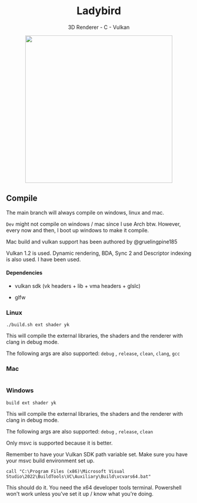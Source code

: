 <p>
<h1 align="center">Ladybird</h2>
<p align="center">3D Renderer - C - Vulkan</p>
<p align="center">
<img width="400"src="ladybird.png">
</p>
</p>

## Compile

The main branch will always compile on windows, linux and mac. 

`Dev` might not compile on windows / mac since I use Arch btw. However, every now and then, I boot up windows to make it compile.

Mac build and vulkan support has been authored by @gruelingpine185

Vulkan 1.2 is used. Dynamic rendering, BDA, Sync 2 and Descriptor indexing is also used. I have been used.

#### Dependencies

- vulkan sdk (vk headers + lib + vma headers + glslc)

- glfw

### Linux

```shell
./build.sh ext shader yk
```

This will compile the external libraries, the shaders and the renderer with clang in debug mode.

The following args are also supported:  `debug` , `release`, `clean`, `clang`, `gcc`

### Mac

```

```

### Windows

```batch
build ext shader yk
```

This will compile the external libraries, the shaders and the renderer with clang in debug mode.

The following args are also supported: `debug` , `release`, `clean`

Only msvc is supported because it is better.

Remember to have your Vulkan SDK path variable set.
Make sure you have your msvc build environment set up.

```
call "C:\Program Files (x86)\Microsoft Visual Studio\2022\BuildTools\VC\Auxiliary\Build\vcvars64.bat"
```

This should do it. You need the x64 developer tools terminal. Powershell won't work unless you've set it up / know what you're doing.